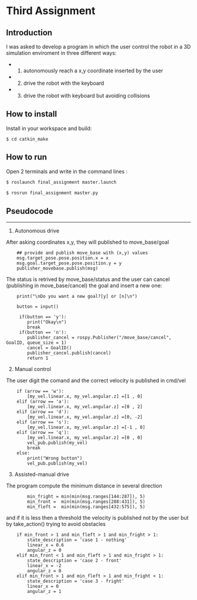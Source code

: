 Third Assignment
================================

Introduction
----------------------

I was asked to develop a program in which the user control the robot in a 3D simulation enviroment in three different ways:
- 1) autonomously reach a x,y coordinate inserted by the user
- 2) drive the robot with the keyboard
- 3) drive the robot with keyboard but avoiding collisions

How to install
----------------------

Install in your workspace and build:

```
$ cd catkin_make
```

How to run
-----------------------------
Open 2 terminals and write in the command lines :

```bash
$ roslaunch final_assignment master.launch

$ rosrun final_assignment master.py
```

## Pseudocode
----------------------

1) Autonomous drive

After asking coordinates x,y, they will published to move_base/goal

```
    ## provide and publish move_base with (x,y) values
    msg.target_pose.pose.position.x = x
    msg.goal.target_pose.pose.position.y = y
    publisher_movebase.publish(msg) 
```
The status is retrived by move_base/status and the user can cancel (publishing in move_base/cancel) the goal and insert a new one:

```
    print("\nDo you want a new goal?[y] or [n]\n")
                         
    button = input()
     
     if(button == 'y'):
     	print("Okay\n")
      	break
     if(button == 'n'):
        publisher_cancel = rospy.Publisher("/move_base/cancel", GoalID, queue_size = 1)
        cancel = GoalID()
        publisher_cancel.publish(cancel)
        return 1
```

2) Manual control 

The user digit the comand and the correct velocity is published in cmd/vel
```
    if (arrow == 'w'):
    	[my_vel.linear.x, my_vel.angular.z] =[1 , 0] 
    elif (arrow == 'a'):
     	[my_vel.linear.x, my_vel.angular.z] =[0 , 2]
    elif (arrow == 'd'):
        [my_vel.linear.x, my_vel.angular.z] =[0, -2]
    elif (arrow == 's'):
        [my_vel.linear.x, my_vel.angular.z] =[-1 , 0]
    elif (arrow == 'q'):
        [my_vel.linear.x, my_vel.angular.z] =[0 , 0]
        vel_pub.publish(my_vel)
        break
    else:
        print("Wrong button")
    	vel_pub.publish(my_vel)
```

3) Assisted-manual drive

The program compute the minimum distance in several direction 

```
        min_fright = min(min(msg.ranges[144:287]), 5)
        min_front =  min(min(msg.ranges[288:431]), 5)
        min_fleft =  min(min(msg.ranges[432:575]), 5)
```

and if it is less then a threshold the velocity is published not by the user but by take_action() trying to avoid obstacles
```
    if min_front > 1 and min_fleft > 1 and min_fright > 1:
        state_description = 'case 1 - nothing'
        linear_x = 0.6
        angular_z = 0
    elif min_front < 1 and min_fleft > 1 and min_fright > 1:
        state_description = 'case 2 - front'
        linear_x = -2
        angular_z = 0
    elif min_front > 1 and min_fleft > 1 and min_fright < 1:
        state_description = 'case 3 - fright'
        linear_x = 0
        angular_z = 1
```
